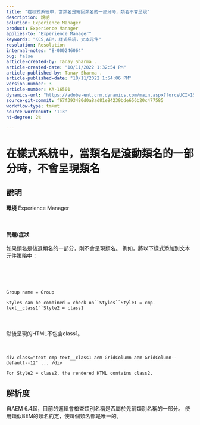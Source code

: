 ```yaml
---
title: "在樣式系統中，當類名是縮回類名的一部分時，類名不會呈現"
description: 說明
solution: Experience Manager
product: Experience Manager
applies-to: "Experience Manager"
keywords: "KCS,AEM，樣式系統，文本元件"
resolution: Resolution
internal-notes: "E-000246064"
bug: false
article-created-by: Tanay Sharma .
article-created-date: "10/11/2022 1:32:54 PM"
article-published-by: Tanay Sharma .
article-published-date: "10/11/2022 1:54:06 PM"
version-number: 3
article-number: KA-16501
dynamics-url: "https://adobe-ent.crm.dynamics.com/main.aspx?forceUCI=1&pagetype=entityrecord&etn=knowledgearticle&id=0bb4ac33-6949-ed11-bba2-0022480868ff"
source-git-commit: f67f393480d0a8ad81e84239bde656b20c477585
workflow-type: tm+mt
source-wordcount: '113'
ht-degree: 2%

---
```


# 在樣式系統中，當類名是滾動類名的一部分時，不會呈現類名

## 說明

<b>環境</b>
Experience Manager
<br><br> <br><br><b>問題/症狀</b><br><br>如果類名是後退類名的一部分，則不會呈現類名。 例如，將以下樣式添加到文本元件策略中：<br><br> <br><br><br>

```
Group name = Group
```

`Styles can be combined = check on``Styles``Style1 = cmp-text__class1``Style2 = class1`<br><br> <br><br>然後呈現的HTML不包含class1。<br><br><br>

```
div class="text cmp-text__class1 aem-GridColumn aem-GridColumn--default--12" ... /div
```

`For Style2 = class2, the rendered HTML contains class2.`

## 解析度


自AEM 6.4起，目前的邏輯會檢查類別名稱是否屬於先前類別名稱的一部分。 使用類似BEM的類名約定，使每個類名都是唯一的。
